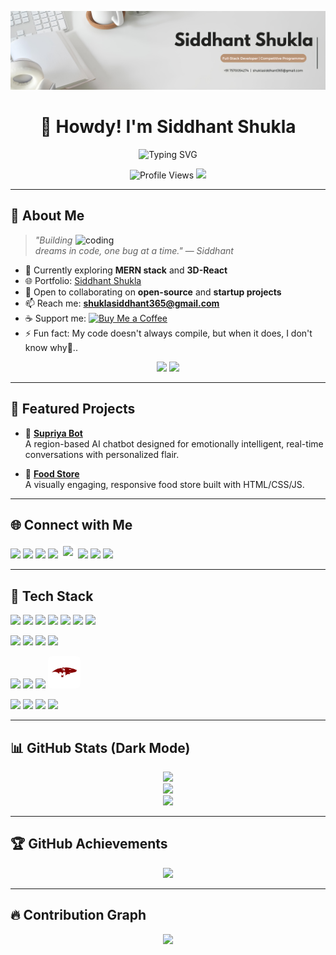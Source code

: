 ![logo](https://github.com/siddhantshukla108/siddhantshukla108/blob/main/cp%20(1).jpeg)

<h1 align="center">👋 Howdy! I'm Siddhant Shukla</h1>
<p align="center">
  <img src="https://readme-typing-svg.herokuapp.com?font=Fira+Code&size=22&pause=1000&center=true&vCenter=true&color=00FFFF&width=800&lines=MERN+Stack+Specialist+%7C+Backend+Craftsman;Java+%26+DSA+Evangelist+%7C+System+Design+Thinker;Competitive+Programming+Gladiator+%7C+Open+Source+Contributor" alt="Typing SVG" />
</p>

<p align="center">
  <img src="https://komarev.com/ghpvc/?username=siddhantshukla108&label=Profile%20views&color=ff69b4&style=flat-square" alt="Profile Views" />
  <a href="https://x.com/siddhant_shuk1a" target="_blank">
    <img src="https://img.shields.io/badge/follow%20@siddhant_shuk1a-1da1f2?style=flat-square&logo=x&logoColor=white" />
  </a>
</p>

---

## 🌌 About Me

<img align="right" alt="coding" width="400"  src="https://user-images.githubusercontent.com/55389276/140866485-8fb1c876-9a8f-4d6a-98dc-08c4981eaf70.gif" />

> _"Building dreams in code, one bug at a time."_ — *Siddhant*

- 🔭 Currently exploring **MERN stack** and **3D-React**
- 🌐 Portfolio: [Siddhant Shukla](https://siddhantshukla-portfolio.netlify.app/)
- 👯 Open to collaborating on **open-source** and **startup projects**
- 📫 Reach me: **shuklasiddhant365@gmail.com**
- ☕ Support me: [![Buy Me a Coffee](https://img.shields.io/badge/Buy%20Me%20a%20Coffee-FFDD00?style=flat-square&logo=buy-me-a-coffee&logoColor=black)](https://www.buymeacoffee.com/siddhantshukla)
- ⚡ Fun fact: My code doesn't always compile, but when it does, I don't know why🧐..

<p align="center">
  <img src="https://img.shields.io/badge/Theme-Dark--Mode-000000?style=for-the-badge&logo=github&logoColor=white" />
  <img src="https://img.shields.io/badge/Theme-Light--Mode-ffffff?style=for-the-badge&logo=github&logoColor=black" />
</p>

---

## 🚀 Featured Projects

- 🎯 **[Supriya Bot](https://supriya-bot.netlify.app/)**  
  A region-based AI chatbot designed for emotionally intelligent, real-time conversations with personalized flair.

- 🎯 **[Food Store](https://siddhantshukla108.github.io/Food-Store/)**  
  A visually engaging, responsive food store built with HTML/CSS/JS.

---

## 🌐 Connect with Me

<p align="left">
  <a href="https://x.com/siddhant_shuk1a"><img src="https://skillicons.dev/icons?i=twitter" width="35" /></a>
  <a href="https://www.linkedin.com/in/siddhant-shukla108/"><img src="https://skillicons.dev/icons?i=linkedin" width="35" /></a>
  <a href="https://instagram.com/daringadi"><img src="https://skillicons.dev/icons?i=instagram" width="35" /></a>
<a href="https://www.youtube.com/@reel_is_real"><img src="https://upload.wikimedia.org/wikipedia/commons/0/09/YouTube_full-color_icon_(2017).svg" width="35" /></a>
  <a href="https://www.codechef.com/users/siddhantshu108"><img src="https://cdn.jsdelivr.net/npm/simple-icons@v9/icons/codechef.svg" width="35" style="background:white; padding:4px;     border-radius:5px;" /></a>
  <a href="https://www.hackerrank.com/shuklasiddhant31"><img src="https://cdn.worldvectorlogo.com/logos/hackerrank.svg" width="35" /></a>
  <a href="https://codeforces.com/profile/siddhantshukla108"><img src="https://raw.githubusercontent.com/rahuldkjain/github-profile-readme-generator/master/src/images/icons/Social/codeforces.svg" width="35" /></a>
  <a href="https://leetcode.com/siddhantshukla108/"><img src="https://upload.wikimedia.org/wikipedia/commons/1/19/LeetCode_logo_black.png" width="35" /></a>
</p>

---

## 🧰 Tech Stack
<p align="left">
  <!-- Languages -->
  <a href="https://developer.mozilla.org/en-US/docs/Web/HTML"><img class="tech-icon" src="https://skillicons.dev/icons?i=html" width="40"/></a>
  <a href="https://developer.mozilla.org/en-US/docs/Web/CSS"><img class="tech-icon" src="https://skillicons.dev/icons?i=css" width="40"/></a>
  <a href="https://www.cprogramming.com/"><img class="tech-icon" src="https://skillicons.dev/icons?i=c" width="40"/></a>
  <a href="https://www.java.com/"><img class="tech-icon" src="https://skillicons.dev/icons?i=java" width="40"/></a>
  <a href="https://developer.mozilla.org/en-US/docs/Web/JavaScript"><img class="tech-icon" src="https://skillicons.dev/icons?i=javascript" width="40"/></a>
  <a href="https://www.typescriptlang.org/"><img class="tech-icon" src="https://skillicons.dev/icons?i=typescript" width="40"/></a>
  <a href="https://www.python.org/"><img class="tech-icon" src="https://skillicons.dev/icons?i=python" width="40"/></a>

  <!-- Frontend -->
  <a href="https://reactjs.org/"><img class="tech-icon" src="https://skillicons.dev/icons?i=react" width="40"/></a>
  <a href="https://nextjs.org/"><img class="tech-icon" src="https://skillicons.dev/icons?i=nextjs" width="40"/></a>
  <a href="https://vitejs.dev/"><img class="tech-icon" src="https://skillicons.dev/icons?i=vite" width="40"/></a>
  <a href="https://tailwindcss.com/"><img class="tech-icon" src="https://skillicons.dev/icons?i=tailwind" width="40"/></a>

  <!-- Backend -->
  <a href="https://nodejs.org/"><img class="tech-icon" src="https://skillicons.dev/icons?i=nodejs" width="40"/></a>
  <a href="https://expressjs.com/"><img class="tech-icon" src="https://skillicons.dev/icons?i=express" width="40"/></a>
  <a href="https://www.mongodb.com/"><img class="tech-icon" src="https://skillicons.dev/icons?i=mongodb" width="40"/></a>
  <a href="https://mongoosejs.com/">
    <img class="tech-icon" src="https://raw.githubusercontent.com/devicons/devicon/master/icons/mongoose/mongoose-original.svg" width="40" style="background:white; padding:6px; border-radius:8px;" />
  </a>

  <!-- Tools -->
  <a href="https://git-scm.com/"><img class="tech-icon" src="https://skillicons.dev/icons?i=git" width="40"/></a>
  <a href="https://github.com/"><img class="tech-icon" src="https://skillicons.dev/icons?i=github" width="40"/></a>
  <a href="https://code.visualstudio.com/"><img class="tech-icon" src="https://skillicons.dev/icons?i=vscode" width="40"/></a>
  <a href="https://www.jetbrains.com/idea/"><img class="tech-icon" src="https://skillicons.dev/icons?i=idea" width="40"/></a>
</p>


---

## 📊 GitHub Stats (Dark Mode)

<p align="center">
  <img src="https://github-readme-stats.vercel.app/api/top-langs?username=siddhantshukla108&show_icons=true&locale=en&layout=compact&theme=tokyonight" />
  <br />
  <img src="https://github-readme-stats.vercel.app/api?username=siddhantshukla108&show_icons=true&locale=en&theme=tokyonight" />
  <br />
  <img src="https://github-readme-streak-stats.herokuapp.com?user=siddhantshukla108&theme=tokyonight&hide_border=false" />
</p>

---

## 🏆 GitHub Achievements

<p align="center">
  <img src="https://github-profile-trophy.vercel.app/?username=siddhantshukla108&theme=tokyonight&no-frame=true&title=Stars,Followers,Commit,Issues,PullRequest,Repositories,Contributions" />
</p>

---

## 🔥 Contribution Graph

<p align="center">
  <img src="https://github-readme-activity-graph.vercel.app/graph?username=siddhantshukla108&theme=tokyonight&area=true" />
</p>
